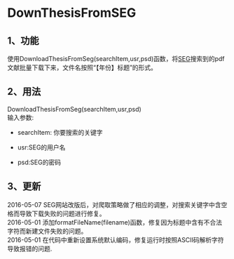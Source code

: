 DownThesisFromSEG
====
1、功能
------
使用DownloadThesisFromSeg(searchItem,usr,psd)函数，将[SEG](http://library.seg.org)搜索到的pdf文献批量下载下来，文件名按照“【年份】标题”的形式。

2、用法
-------
DownloadThesisFromSeg(searchItem,usr,psd)<br>
输入参数:<br>

* searchItem: 你要搜索的关键字
* usr:SEG的用户名

* psd:SEG的密码

3、更新
------
2016-05-07  SEG网站改版后，对爬取策略做了相应的调整，对搜索关键字中含空格而导致下载失败的问题进行修复。<br>
2016-05-01  添加formatFileName(filename)函数，修复因为标题中含有不合法字符而新建文件失败的问题。<br>
2016-05-01  在代码中重新设置系统默认编码，修复运行时按照ASCII码解析字符导致报错的问题.<br>

